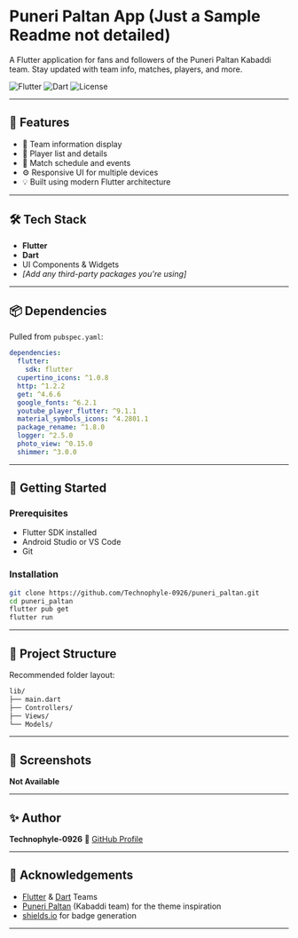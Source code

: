 # Puneri Paltan App (Just a Sample Readme not detailed)

A Flutter application for fans and followers of the Puneri Paltan Kabaddi team. Stay updated with team info, matches, players, and more.

![Flutter](https://img.shields.io/badge/Flutter-Framework-blue?logo=flutter)
![Dart](https://img.shields.io/badge/Dart-Language-blue?logo=dart)
![License](https://img.shields.io/github/license/Technophyle-0926/puneri_paltan)

---

## 📱 Features

- 📰 Team information display
- 👥 Player list and details
- 📆 Match schedule and events
- ⚙️ Responsive UI for multiple devices
- 💡 Built using modern Flutter architecture

---

## 🛠️ Tech Stack

- **Flutter**
- **Dart**
- UI Components & Widgets
- *[Add any third-party packages you're using]*

---

## 📦 Dependencies

Pulled from `pubspec.yaml`:

```yaml
dependencies:
  flutter:
    sdk: flutter
  cupertino_icons: ^1.0.8
  http: ^1.2.2
  get: ^4.6.6
  google_fonts: ^6.2.1
  youtube_player_flutter: ^9.1.1
  material_symbols_icons: ^4.2801.1
  package_rename: ^1.8.0
  logger: ^2.5.0
  photo_view: ^0.15.0
  shimmer: ^3.0.0
```

---

## 🚀 Getting Started

### Prerequisites

- Flutter SDK installed
- Android Studio or VS Code
- Git

### Installation
```bash
git clone https://github.com/Technophyle-0926/puneri_paltan.git
cd puneri_paltan
flutter pub get
flutter run
```

---

## 📂 Project Structure
Recommended folder layout:
```bash
lib/
├── main.dart
├── Controllers/
├── Views/
└── Models/
```

---

## 📸 Screenshots

**Not Available**

---

## ✨ Author
**Technophyle-0926**
🔗 [GitHub Profile](https://github.com/Technophyle-0926)

---

## 🙌 Acknowledgements

- [Flutter](https://flutter.dev/) & [Dart](https://dart.dev/) Teams
- [Puneri Paltan](https://www.puneripaltan.com/) (Kabaddi team) for the theme inspiration
- [shields.io](https://shields.io/) for badge generation

---
